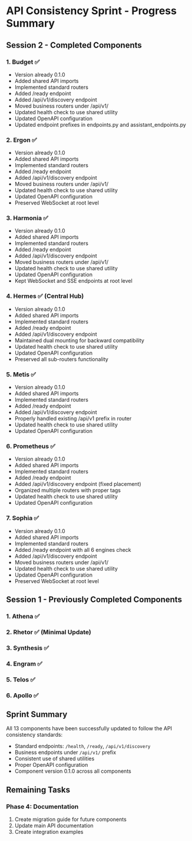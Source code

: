 # API Consistency Sprint - Progress Summary

## Session 2 - Completed Components

### 1. Budget ✅
- Version already 0.1.0
- Added shared API imports
- Implemented standard routers
- Added /ready endpoint
- Added /api/v1/discovery endpoint
- Moved business routers under /api/v1/
- Updated health check to use shared utility
- Updated OpenAPI configuration
- Updated endpoint prefixes in endpoints.py and assistant_endpoints.py

### 2. Ergon ✅
- Version already 0.1.0
- Added shared API imports
- Implemented standard routers
- Added /ready endpoint
- Added /api/v1/discovery endpoint
- Moved business routers under /api/v1/
- Updated health check to use shared utility
- Updated OpenAPI configuration
- Preserved WebSocket at root level

### 3. Harmonia ✅
- Version already 0.1.0
- Added shared API imports
- Implemented standard routers
- Added /ready endpoint
- Added /api/v1/discovery endpoint
- Moved business routers under /api/v1/
- Updated health check to use shared utility
- Updated OpenAPI configuration
- Kept WebSocket and SSE endpoints at root level

### 4. Hermes ✅ (Central Hub)
- Version already 0.1.0
- Added shared API imports
- Implemented standard routers
- Added /ready endpoint
- Added /api/v1/discovery endpoint
- Maintained dual mounting for backward compatibility
- Updated health check to use shared utility
- Updated OpenAPI configuration
- Preserved all sub-routers functionality

### 5. Metis ✅
- Version already 0.1.0
- Added shared API imports
- Implemented standard routers
- Added /ready endpoint
- Added /api/v1/discovery endpoint
- Properly handled existing /api/v1 prefix in router
- Updated health check to use shared utility
- Updated OpenAPI configuration

### 6. Prometheus ✅
- Version already 0.1.0
- Added shared API imports
- Implemented standard routers
- Added /ready endpoint
- Added /api/v1/discovery endpoint (fixed placement)
- Organized multiple routers with proper tags
- Updated health check to use shared utility
- Updated OpenAPI configuration

### 7. Sophia ✅
- Version already 0.1.0
- Added shared API imports
- Implemented standard routers
- Added /ready endpoint with all 6 engines check
- Added /api/v1/discovery endpoint
- Moved business routers under /api/v1/
- Updated health check to use shared utility
- Updated OpenAPI configuration
- Preserved WebSocket at root level

## Session 1 - Previously Completed Components

### 1. Athena ✅
### 2. Rhetor ✅ (Minimal Update)
### 3. Synthesis ✅
### 4. Engram ✅
### 5. Telos ✅
### 6. Apollo ✅

## Sprint Summary

All 13 components have been successfully updated to follow the API consistency standards:
- Standard endpoints: `/health`, `/ready`, `/api/v1/discovery`
- Business endpoints under `/api/v1/` prefix
- Consistent use of shared utilities
- Proper OpenAPI configuration
- Component version 0.1.0 across all components

## Remaining Tasks

### Phase 4: Documentation
1. Create migration guide for future components
2. Update main API documentation
3. Create integration examples